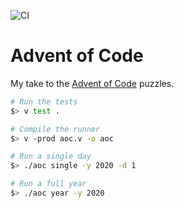 ![CI](https://github.com/Arinono/aoc/workflows/CI/badge.svg?branch=main)

# Advent of Code

My take to the [Advent of Code](https://adventofcode.com/) puzzles.

```bash
# Run the tests
$> v test .

# Compile the runner
$> v -prod aoc.v -o aoc

# Run a single day
$> ./aoc single -y 2020 -d 1

# Run a full year
$> ./aoc year -y 2020
```
